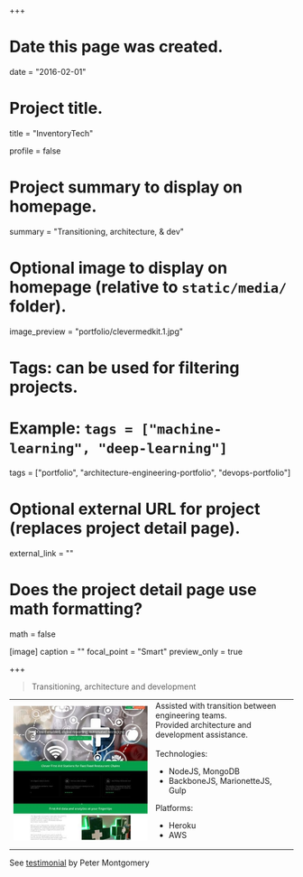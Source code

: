 +++
# Date this page was created.
date = "2016-02-01"

# Project title.
title = "InventoryTech"

profile = false

# Project summary to display on homepage.
summary = "Transitioning, architecture, &#38; dev"

# Optional image to display on homepage (relative to `static/media/` folder).
image_preview = "portfolio/clevermedkit.1.jpg"

# Tags: can be used for filtering projects.
# Example: `tags = ["machine-learning", "deep-learning"]`
tags = ["portfolio", "architecture-engineering-portfolio", "devops-portfolio"]

# Optional external URL for project (replaces project detail page).
external_link = ""

# Does the project detail page use math formatting?
math = false

[image]
caption = ""
focal_point = "Smart"
preview_only = true

+++

> Transitioning, architecture and development

<table style="display: table">
   <tr>
      <td style="text-align: left; width: 50%"><a href="http://clevermedkits.com/" target="_blank"><img src="featured.jpg"></a></td>
      <td style="text-align: left">
Assisted with transition between engineering teams.<br>
Provided architecture and development assistance.
<br><br>
Technologies:
<br>
<ul>
   <li>NodeJS, MongoDB</li>
   <li>BackboneJS, MarionetteJS, Gulp</li>
</ul>
Platforms:
<br>
<ul>
   <li>Heroku</li>
   <li>AWS</li>
</ul>
      </td>
   </tr>
</table>

See <a href="../testimonial-peter-montgomery">testimonial</a> by Peter Montgomery

